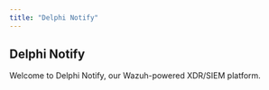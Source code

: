 ```yaml
---
title: "Delphi Notify"
---
```


## Delphi Notify

Welcome to Delphi Notify, our Wazuh-powered XDR/SIEM platform.
